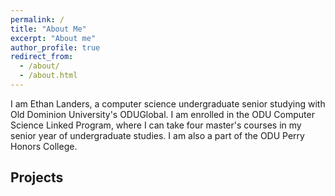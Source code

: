 ```yaml
---
permalink: /
title: "About Me"
excerpt: "About me"
author_profile: true
redirect_from: 
  - /about/
  - /about.html
---
```


I am Ethan Landers, a computer science undergraduate senior studying with Old Dominion University's ODUGlobal.  I am enrolled in the ODU Computer Science Linked Program, where I can take four master's courses in my senior year of undergraduate studies.  I am also a part of the ODU Perry Honors College.

## Projects
